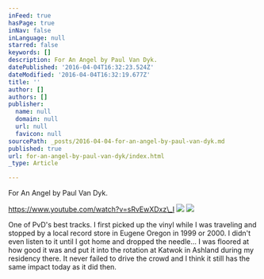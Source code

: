 ```yaml
---
inFeed: true
hasPage: true
inNav: false
inLanguage: null
starred: false
keywords: []
description: For An Angel by Paul Van Dyk.
datePublished: '2016-04-04T16:32:23.524Z'
dateModified: '2016-04-04T16:32:19.677Z'
title: ''
author: []
authors: []
publisher:
  name: null
  domain: null
  url: null
  favicon: null
sourcePath: _posts/2016-04-04-for-an-angel-by-paul-van-dyk.md
published: true
url: for-an-angel-by-paul-van-dyk/index.html
_type: Article

---
```

For An Angel by Paul Van Dyk.

https://www.youtube.com/watch?v=sRvEwXDxz\_I
![](https://the-grid-user-content.s3-us-west-2.amazonaws.com/68944096-1e44-4ef7-a0d6-0ad607b9051c.jpg)
![](https://the-grid-user-content.s3-us-west-2.amazonaws.com/f247ea58-7233-4319-b244-1960a135057b.jpg)

One of PvD's best tracks. I first picked up the vinyl while I was traveling and stopped by a local record store in Eugene Oregon in 1999 or 2000\. I didn't even listen to it until I got home and dropped the needle... I was floored at how good it was and put it into the rotation at Katwok in Ashland during my residency there. It never failed to drive the crowd and I think it still has the same impact today as it did then.